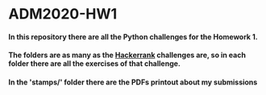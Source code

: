 # ADM2020-HW1

#### In this repository there are all the Python challenges for the Homework 1.
#### The folders are as many as the [Hackerrank](https://www.hackerrank.com/dashboard) challenges are, so in each folder there are all the exercises of that challenge. 
#### In the 'stamps/' folder there are the PDFs printout about my submissions
